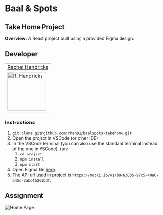 # Baal & Spots

## Take Home Project

**Overview:**
A React project built using a provided Figma design.

## Developer
<table>
    <tr>
        <td><a href="https://github.com/rhen92">Rachel Hendricks</td>
    </tr>
    <tr>
      <td><img src="https://avatars.githubusercontent.com/u/76266623?v=4" alt="R. Hendricks" width="125" height="auto" /></td>
    </tr>
</table>

### Instructions

1. `git clone git@github.com:rhen92/baalspots-takehome.git`
2. Open the project in VSCode (or other IDE)
3. In the VSCode terminal (you can also use the standard terminal instead of the one in VSCode), run:
   1. `cd project`
   2. `npm install`
   3. `npm start`
4. Open Figma file [here](https://www.figma.com/file/gfE3cQUMM2XeZsRQwOFMIX/Landing-page?node-id=0%3A139).
5. The API url used in project is `https://mocki.io/v1/b9c63035-97c5-40a0-b45c-2abdf5261bdf`.

## Assignment 

![Home Page](https://media.giphy.com/media/BVTpOHchwMtV8P9biz/giphy.gif) 
